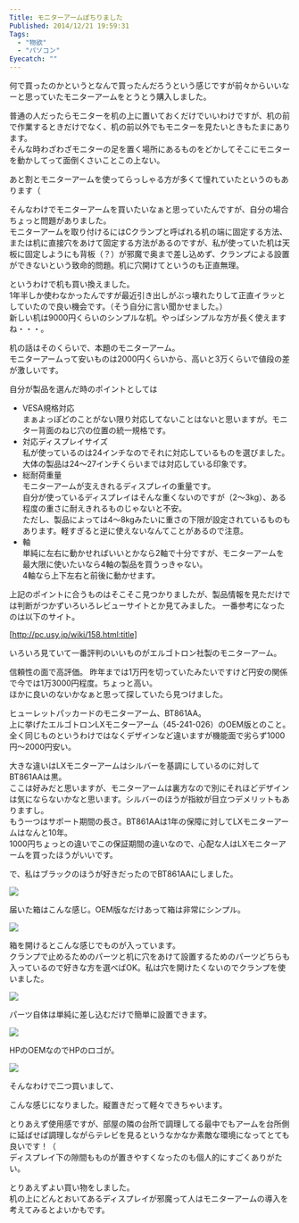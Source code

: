 ```yaml
---
Title: モニターアームぽちりました
Published: 2014/12/21 19:59:31
Tags:
  - "物欲"
  - "パソコン"
Eyecatch: ""
---
```

何で買ったのかというとなんで買ったんだろうという感じですが前々からいいなーと思っていたモニターアームをとうとう購入しました。

普通の人だったらモニターを机の上に置いておくだけでいいわけですが、机の前で作業するときだけでなく、机の前以外でもモニターを見たいときもたまにあります。  
そんな時わざわざモニターの足を置く場所にあるものをどかしてそこにモニターを動かしてって面倒くさいことこの上ない。

あと割とモニターアームを使ってらっしゃる方が多くて憧れていたというのもあります（


そんなわけでモニターアームを買いたいなぁと思っていたんですが、自分の場合ちょっと問題がありました。  
モニターアームを取り付けるにはCクランプと呼ばれる机の端に固定する方法、または机に直接穴をあけて固定する方法があるのですが、私が使っていた机は天板に固定しようにも背板（？）が邪魔で奥まで差し込めず、クランプによる設置ができないという致命的問題。机に穴開けてというのも正直無理。

というわけで机も買い換えました。  
1年半しか使わなかったんですが最近引き出しがぶっ壊れたりして正直イラッとしていたので良い機会です。（そう自分に言い聞かせました。）  
新しい机は9000円くらいのシンプルな机。やっぱシンプルな方が長く使えますね・・・。

机の話はそのくらいで、本題のモニターアーム。  
モニターアームって安いものは2000円くらいから、高いと3万くらいで値段の差が激しいです。  

自分が製品を選んだ時のポイントとしては  

* VESA規格対応  
まぁよっぽどのことがない限り対応してないことはないと思いますが。モニター背面のねじ穴の位置の統一規格です。  
* 対応ディスプレイサイズ  
私が使っているのは24インチなのでそれに対応しているものを選びました。大体の製品は24～27インチくらいまでは対応している印象です。
* 総耐荷重量  
モニターアームが支えきれるディスプレイの重量です。  
自分が使っているディスプレイはそんな重くないのですが（2～3kg）、ある程度の重さに耐えきれるものじゃないと不安。  
ただし、製品によっては4～8kgみたいに重さの下限が設定されているものもあります。軽すぎると逆に使えないなんてことがあるので注意。
* 軸  
単純に左右に動かせればいいとかなら2軸で十分ですが、モニターアームを最大限に使いたいなら4軸の製品を買うっきゃない。  
4軸なら上下左右と前後に動かせます。


上記のポイントに合うものはそこそこ見つかりましたが、製品情報を見ただけでは判断がつかずいろいろレビューサイトとか見てみました。
一番参考になったのは以下のサイト。

[http://pc.usy.jp/wiki/158.html:title]

いろいろ見ていて一番評判のいいものがエルゴトロン社製のモニターアーム。  

<?# AmazonAffiliate B00358RIRC /?>


信頼性の面で高評価。
昨年までは1万円を切っていたみたいですけど円安の関係で今では1万3000円程度。ちょっと高い。  
ほかに良いのないかなぁと思って探していたら見つけました。

<?# AmazonAffiliate B006PYJD44 /?>

ヒューレットパッカードのモニターアーム、BT861AA。  
上に挙げたエルゴトロンLXモニターアーム（45-241-026）のOEM版とのこと。  
全く同じものというわけではなくデザインなど違いますが機能面で劣らず1000円～2000円安い。  

大きな違いはLXモニターアームはシルバーを基調にしているのに対してBT861AAは黒。  
ここは好みだと思いますが、モニターアームは裏方なので別にそれほどデザインは気にならないかなと思います。シルバーのほうが指紋が目立つデメリットもありますし。  
もう一つはサポート期間の長さ。BT861AAは1年の保障に対してLXモニターアームはなんと10年。  
1000円ちょっとの違いでこの保証期間の違いなので、心配な人はLXモニターアームを買ったほうがいいです。

で、私はブラックのほうが好きだったのでBT861AAにしました。

![](20141210233640.jpg) 

届いた箱はこんな感じ。OEM版なだけあって箱は非常にシンプル。

![](20141210233812.jpg) 

箱を開けるとこんな感じでものが入っています。  
クランプで止めるためのパーツと机に穴をあけて設置するためのパーツどちらも入っているので好きな方を選べばOK。私は穴を開けたくないのでクランプを使いました。  

![](20141210233852.jpg) 

パーツ自体は単純に差し込むだけで簡単に設置できます。  

![](20141210233933.jpg) 

HPのOEMなのでHPのロゴが。

![](20141210234706.jpg) 

そんなわけで二つ買いまして、

<?# Twitter 543028106995306497 /?>

こんな感じになりました。縦置きだって軽々できちゃいます。  


とりあえず使用感ですが、部屋の隣の台所で調理してる最中でもアームを台所側に延ばせば調理しながらテレビを見るというなかなか素敵な環境になってとても良いです！（  
ディスプレイ下の隙間もものが置きやすくなったのも個人的にすごくありがたい。


とりあえずよい買い物をしました。  
机の上にどんとおいてあるディスプレイが邪魔って人はモニターアームの導入を考えてみるとよいかもです。
